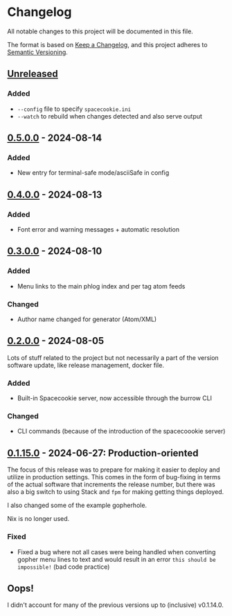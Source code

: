 # Changelog

All notable changes to this project will be documented in this file.

The format is based on [Keep a Changelog](https://keepachangelog.com/en/1.0.0/),
and this project adheres to [Semantic Versioning](https://semver.org/spec/v2.0.0.html).

## [Unreleased]

### Added

* `--config` file to specify `spacecookie.ini`
* `--watch` to rebuild when changes detected and also serve output

## [0.5.0.0] - 2024-08-14

### Added

* New entry for terminal-safe mode/asciiSafe in config

## [0.4.0.0] - 2024-08-13

### Added

* Font error and warning messages + automatic resolution

## [0.3.0.0] - 2024-08-10

### Added

* Menu links to the main phlog index and per tag atom feeds

### Changed

* Author name changed for generator (Atom/XML)

## [0.2.0.0] - 2024-08-05

Lots of stuff related to the project but not necessarily a part of the version software
update, like release management, docker file.

### Added

* Built-in Spacecookie server, now accessible through the burrow CLI

### Changed

* CLI commands (because of the introduction of the spacecoookie server)

## [0.1.15.0] - 2024-06-27: Production-oriented

The focus of this release was to prepare for making it easier to deploy and utilize in
production settings. This comes in the form of bug-fixing in terms of the actual software
that increments the release number, but there was also a big switch to using Stack and
`fpm` for making getting things deployed.

I also changed some of the example gopherhole.

Nix is no longer used.

### Fixed

* Fixed a bug where not all cases were being handled when converting gopher menu lines to
  text and would result in an error `this should be impossible!` (bad code practice)

## Oops!

I didn't account for many of the previous versions up to (inclusive) v0.1.14.0.

[unreleased]: https://github.com/someodd/burrow/compare/v0.5.0.0...HEAD
[0.5.0.0]: https://github.com/someodd/burrow/compare/v0.4.0.0...v0.5.0.0
[0.4.0.0]: https://github.com/someodd/burrow/compare/v0.3.0.0...v0.4.0.0
[0.3.0.0]: https://github.com/someodd/burrow/compare/v0.2.0.0...v0.3.0.0
[0.2.0.0]: https://github.com/someodd/burrow/compare/v0.1.15.0...v0.2.0.0
[0.1.15.0]: https://github.com/someodd/burrow/release/v0.1.0.0
